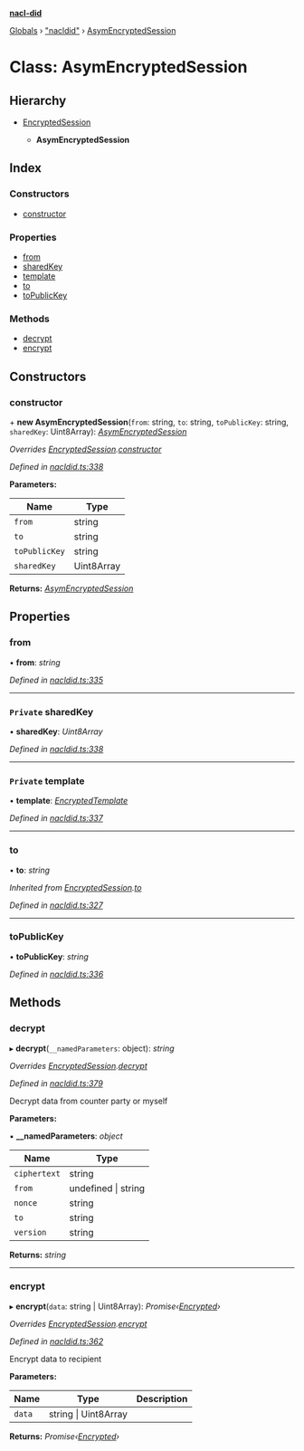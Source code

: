 **[nacl-did](../README.md)**

[Globals](../globals.md) › ["nacldid"](../modules/_nacldid_.md) › [AsymEncryptedSession](_nacldid_.asymencryptedsession.md)

# Class: AsymEncryptedSession

## Hierarchy

* [EncryptedSession](_nacldid_.encryptedsession.md)

  * **AsymEncryptedSession**

## Index

### Constructors

* [constructor](_nacldid_.asymencryptedsession.md#constructor)

### Properties

* [from](_nacldid_.asymencryptedsession.md#from)
* [sharedKey](_nacldid_.asymencryptedsession.md#private-sharedkey)
* [template](_nacldid_.asymencryptedsession.md#private-template)
* [to](_nacldid_.asymencryptedsession.md#to)
* [toPublicKey](_nacldid_.asymencryptedsession.md#topublickey)

### Methods

* [decrypt](_nacldid_.asymencryptedsession.md#decrypt)
* [encrypt](_nacldid_.asymencryptedsession.md#encrypt)

## Constructors

###  constructor

\+ **new AsymEncryptedSession**(`from`: string, `to`: string, `toPublicKey`: string, `sharedKey`: Uint8Array): *[AsymEncryptedSession](_nacldid_.asymencryptedsession.md)*

*Overrides [EncryptedSession](_nacldid_.encryptedsession.md).[constructor](_nacldid_.encryptedsession.md#constructor)*

*Defined in [nacldid.ts:338](https://github.com/uport-project/nacl-did/blob/3494a16/src/nacldid.ts#L338)*

**Parameters:**

Name | Type |
------ | ------ |
`from` | string |
`to` | string |
`toPublicKey` | string |
`sharedKey` | Uint8Array |

**Returns:** *[AsymEncryptedSession](_nacldid_.asymencryptedsession.md)*

## Properties

###  from

• **from**: *string*

*Defined in [nacldid.ts:335](https://github.com/uport-project/nacl-did/blob/3494a16/src/nacldid.ts#L335)*

___

### `Private` sharedKey

• **sharedKey**: *Uint8Array*

*Defined in [nacldid.ts:338](https://github.com/uport-project/nacl-did/blob/3494a16/src/nacldid.ts#L338)*

___

### `Private` template

• **template**: *[EncryptedTemplate](../interfaces/_nacldid_.encryptedtemplate.md)*

*Defined in [nacldid.ts:337](https://github.com/uport-project/nacl-did/blob/3494a16/src/nacldid.ts#L337)*

___

###  to

• **to**: *string*

*Inherited from [EncryptedSession](_nacldid_.encryptedsession.md).[to](_nacldid_.encryptedsession.md#to)*

*Defined in [nacldid.ts:327](https://github.com/uport-project/nacl-did/blob/3494a16/src/nacldid.ts#L327)*

___

###  toPublicKey

• **toPublicKey**: *string*

*Defined in [nacldid.ts:336](https://github.com/uport-project/nacl-did/blob/3494a16/src/nacldid.ts#L336)*

## Methods

###  decrypt

▸ **decrypt**(`__namedParameters`: object): *string*

*Overrides [EncryptedSession](_nacldid_.encryptedsession.md).[decrypt](_nacldid_.encryptedsession.md#abstract-decrypt)*

*Defined in [nacldid.ts:379](https://github.com/uport-project/nacl-did/blob/3494a16/src/nacldid.ts#L379)*

Decrypt data from counter party or myself

**Parameters:**

▪ **__namedParameters**: *object*

Name | Type |
------ | ------ |
`ciphertext` | string |
`from` | undefined \| string |
`nonce` | string |
`to` | string |
`version` | string |

**Returns:** *string*

___

###  encrypt

▸ **encrypt**(`data`: string | Uint8Array): *Promise‹[Encrypted](../interfaces/_nacldid_.encrypted.md)›*

*Overrides [EncryptedSession](_nacldid_.encryptedsession.md).[encrypt](_nacldid_.encryptedsession.md#abstract-encrypt)*

*Defined in [nacldid.ts:362](https://github.com/uport-project/nacl-did/blob/3494a16/src/nacldid.ts#L362)*

Encrypt data to recipient

**Parameters:**

Name | Type | Description |
------ | ------ | ------ |
`data` | string \| Uint8Array |   |

**Returns:** *Promise‹[Encrypted](../interfaces/_nacldid_.encrypted.md)›*